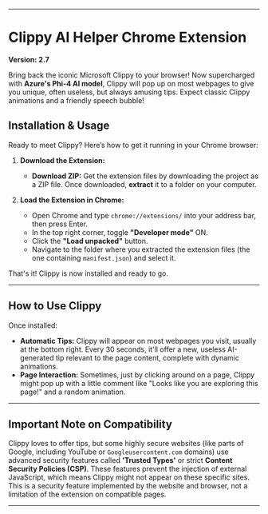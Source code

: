 
---

# Clippy AI Helper Chrome Extension

**Version: 2.7**

Bring back the iconic Microsoft Clippy to your browser! Now supercharged with **Azure's Phi-4 AI model**, Clippy will pop up on most webpages to give you unique, often useless, but always amusing tips. Expect classic Clippy animations and a friendly speech bubble!

## Installation & Usage

Ready to meet Clippy? Here’s how to get it running in your Chrome browser:

1.  **Download the Extension:**
    * **Download ZIP:** Get the extension files by downloading the project as a ZIP file. Once downloaded, **extract** it to a folder on your computer.

2.  **Load the Extension in Chrome:**
    * Open Chrome and type `chrome://extensions/` into your address bar, then press Enter.
    * In the top right corner, toggle **"Developer mode"** ON.
    * Click the **"Load unpacked"** button.
    * Navigate to the folder where you extracted the extension files (the one containing `manifest.json`) and select it.

That's it! Clippy is now installed and ready to go.

---

## How to Use Clippy

Once installed:

* **Automatic Tips:** Clippy will appear on most webpages you visit, usually at the bottom right. Every 30 seconds, it'll offer a new, useless AI-generated tip relevant to the page content, complete with dynamic animations.
* **Page Interaction:** Sometimes, just by clicking around on a page, Clippy might pop up with a little comment like "Looks like you are exploring this page!" and a random animation.

---

## Important Note on Compatibility

Clippy loves to offer tips, but some highly secure websites (like parts of Google, including YouTube or `Googleusercontent.com` domains) use advanced security features called **'Trusted Types'** or strict **Content Security Policies (CSP)**. These features prevent the injection of external JavaScript, which means Clippy might not appear on these specific sites. This is a security feature implemented by the website and browser, not a limitation of the extension on compatible pages.

---